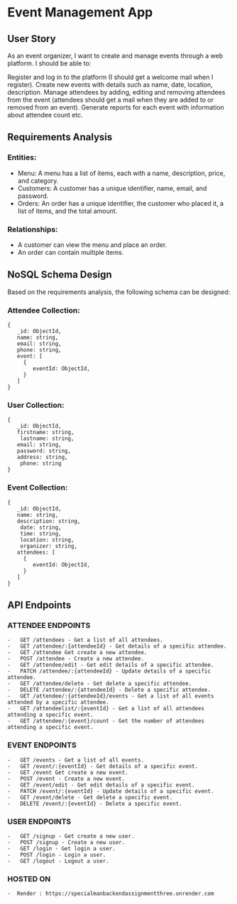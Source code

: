 # Event Management App

## User Story

 As an event organizer, I want to create and manage events through a web platform. I should be able to:

Register and log in to the platform (I should get a welcome mail when I register).
Create new events with details such as name, date, location, description.
Manage attendees by adding, editing and removing attendees from the event (attendees should get a mail when they are added to or removed from an event).
Generate reports for each event with information about attendee count etc.

## Requirements Analysis

### Entities:

-   Menu: A menu has a list of items, each with a name, description, price, and category.
-   Customers: A customer has a unique identifier, name, email, and password.
-   Orders: An order has a unique identifier, the customer who placed it, a list of items, and the total amount.

### Relationships:

-   A customer can view the menu and place an order.
-   An order can contain multiple items.

## NoSQL Schema Design

Based on the requirements analysis, the following schema can be designed:

### Attendee Collection:

```
{
   _id: ObjectId,
   name: string,
   email: string,
   phone: string,
   event: [
     {
        eventId: ObjectId,
     }
   ]
}

```

### User Collection:

```
{
   _id: ObjectId,
   firstname: string,
    lastname: string,
   email: string,
   password: string,
   address: string,
    phone: string
}

```

### Event Collection:

```
{
   _id: ObjectId,
   name: string,
   description: string,
    date: string,
    time: string,
    location: string,
    organizer: string,
   attendees: [
     {
        eventId: ObjectId,
     }
   ]
}

```
## API Endpoints

### **ATTENDEE ENDPOINTS**

```
-   GET /attendees - Get a list of all attendees.
-   GET /attendee/:{attendeeId} - Get details of a specific attendee.
-   GET /attendee Get create a new attendee.
-   POST /attendee - Create a new attendee.
-   GET /attendee/edit - Get edit details of a specific attendee.
-   PATCH /attendee/:{attendeeId} - Update details of a specific attendee.
-   GET /attendee/delete - Get delete a specific attendee.
-   DELETE /attendee/:{attendeeId} - Delete a specific attendee.
-   GET /attendee/:{attendeeId}/events - Get a list of all events attended by a specific attendee.
-   GET /attendeelist/:{eventId} - Get a list of all attendees attending a specific event.
-   GET /attendee/:{event}/count - Get the number of attendees attending a specific event.
```

### **EVENT ENDPOINTS**

```
-   GET /events - Get a list of all events.
-   GET /event/:{eventId} - Get details of a specific event.
-   GET /event Get create a new event.
-   POST /event - Create a new event.
-   GET /event/edit - Get edit details of a specific event.
-   PATCH /event/:{eventId} - Update details of a specific event.
-   GET /event/delete - Get delete a specific event.
-   DELETE /event/:{eventId} - Delete a specific event.
```

### **USER ENDPOINTS**

```
-   GET /signup - Get create a new user.
-   POST /signup - Create a new user.
-   GET /login - Get login a user.
-   POST /login - Login a user.
-   GET /logout - Logout a user.

```

### **HOSTED ON**

```
-  Render : https://specialmanbackendassignmentthree.onrender.com